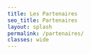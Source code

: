 ```yaml
---
title: Les Partenaires
seo_title: Partenaires
layout: splash
permalink: /partenaires/
classes: wide
---
```


<div id="map" style="height: 610px; width:100%"></div>

<script>
var osm = L.tileLayer('https://tile.openstreetmap.org/{z}/{x}/{y}.png', {
    maxZoom: 19,
    attribution: '© OpenStreetMap'
});

var map = L.map('map', {
    center: [48.301404208912494, -3.7773972693157214],
    zoom: 9,
    layers: [osm]
});

var svg = '<svg xmlns="http://www.w3.org/2000/svg" height="16" width="14" viewBox="0 0 448 512"><!--!Font Awesome Free 6.5.1 by @fontawesome - https://fontawesome.com License - https://fontawesome.com/license/free Copyright 2024 Fonticons, Inc.--><path fill="#0c3922" d="M210.6 5.9L62 169.4c-3.9 4.2-6 9.8-6 15.5C56 197.7 66.3 208 79.1 208H104L30.6 281.4c-4.2 4.2-6.6 10-6.6 16C24 309.9 34.1 320 46.6 320H80L5.4 409.5C1.9 413.7 0 419 0 424.5c0 13 10.5 23.5 23.5 23.5H192v32c0 17.7 14.3 32 32 32s32-14.3 32-32V448H424.5c13 0 23.5-10.5 23.5-23.5c0-5.5-1.9-10.8-5.4-15L368 320h33.4c12.5 0 22.6-10.1 22.6-22.6c0-6-2.4-11.8-6.6-16L344 208h24.9c12.7 0 23.1-10.3 23.1-23.1c0-5.7-2.1-11.3-6-15.5L237.4 5.9C234 2.1 229.1 0 224 0s-10 2.1-13.4 5.9z"/></svg>'; /* insert your own svg */
var treeUrl = 'data:image/svg+xml;base64,' + btoa(svg);
var svg = '<svg xmlns="http://www.w3.org/2000/svg" height="16" width="16" viewBox="0 0 512 512"><!--!Font Awesome Free 6.5.1 by @fontawesome - https://fontawesome.com License - https://fontawesome.com/license/free Copyright 2024 Fonticons, Inc.--><path fill="#304591"  d="M469.3 19.3l23.4 23.4c25 25 25 65.5 0 90.5l-56.4 56.4L322.3 75.7l56.4-56.4c25-25 65.5-25 90.5 0zM44.9 353.2L299.7 98.3 413.7 212.3 158.8 467.1c-6.7 6.7-15.1 11.6-24.2 14.2l-104 29.7c-8.4 2.4-17.4 .1-23.6-6.1s-8.5-15.2-6.1-23.6l29.7-104c2.6-9.2 7.5-17.5 14.2-24.2zM249.4 103.4L103.4 249.4 16 161.9c-18.7-18.7-18.7-49.1 0-67.9L94.1 16c18.7-18.7 49.1-18.7 67.9 0l19.8 19.8c-.3 .3-.7 .6-1 .9l-64 64c-6.2 6.2-6.2 16.4 0 22.6s16.4 6.2 22.6 0l64-64c.3-.3 .6-.7 .9-1l45.1 45.1zM408.6 262.6l45.1 45.1c-.3 .3-.7 .6-1 .9l-64 64c-6.2 6.2-6.2 16.4 0 22.6s16.4 6.2 22.6 0l64-64c.3-.3 .6-.7 .9-1L496 350.1c18.7 18.7 18.7 49.1 0 67.9L417.9 496c-18.7 18.7-49.1 18.7-67.9 0l-87.4-87.4L408.6 262.6z"/></svg>'
var penRulerUrl = 'data:image/svg+xml;base64,' + btoa(svg);
var svg = '<svg xmlns="http://www.w3.org/2000/svg" height="16" width="20" viewBox="0 0 640 512"><!--!Font Awesome Free 6.5.1 by @fontawesome - https://fontawesome.com License - https://fontawesome.com/license/free Copyright 2024 Fonticons, Inc.--><path fill="#dc7e11" d="M288 48c0-26.5 21.5-48 48-48h96c26.5 0 48 21.5 48 48V192h40V120c0-13.3 10.7-24 24-24s24 10.7 24 24v72h24c26.5 0 48 21.5 48 48V464c0 26.5-21.5 48-48 48H432 336c-26.5 0-48-21.5-48-48V48zm64 32v32c0 8.8 7.2 16 16 16h32c8.8 0 16-7.2 16-16V80c0-8.8-7.2-16-16-16H368c-8.8 0-16 7.2-16 16zm16 80c-8.8 0-16 7.2-16 16v32c0 8.8 7.2 16 16 16h32c8.8 0 16-7.2 16-16V176c0-8.8-7.2-16-16-16H368zM352 272v32c0 8.8 7.2 16 16 16h32c8.8 0 16-7.2 16-16V272c0-8.8-7.2-16-16-16H368c-8.8 0-16 7.2-16 16zm176-16c-8.8 0-16 7.2-16 16v32c0 8.8 7.2 16 16 16h32c8.8 0 16-7.2 16-16V272c0-8.8-7.2-16-16-16H528zM512 368v32c0 8.8 7.2 16 16 16h32c8.8 0 16-7.2 16-16V368c0-8.8-7.2-16-16-16H528c-8.8 0-16 7.2-16 16zM224 160c0 6-1 11-2 16c20 14 34 38 34 64c0 45-36 80-80 80H160V480c0 18-15 32-32 32c-18 0-32-14-32-32V320H80c-45 0-80-35-80-80c0-26 13-50 33-64c-1-5-1-10-1-16c0-53 42-96 96-96c53 0 96 43 96 96z"/></svg>'
var treeCityUrl = 'data:image/svg+xml;base64,' + btoa(svg);

var greenIcon = new L.Icon({
  iconUrl: treeUrl,
  iconSize: [25, 41],
  iconAnchor: [12, 41],
  popupAnchor: [1, -34],
  shadowSize: [41, 41]
});

var orangeIcon = new L.Icon({
  iconUrl: treeCityUrl,
  iconSize: [25, 41],
  iconAnchor: [12, 41],
  popupAnchor: [1, -34],
  shadowSize: [41, 41]
});

var blueIcon = new L.Icon({
  iconUrl: penRulerUrl,
  iconSize: [25, 41],
  iconAnchor: [12, 41],
  popupAnchor: [1, -34],
  shadowSize: [41, 41]
});

var facetteIcon = new L.Icon({
  iconUrl: '/assets/images/favicons/logo.webp',
  iconSize: [44, 44],
  iconAnchor: [12, 41],
  popupAnchor: [1, -34],
  shadowSize: [41, 41]
});

L.marker([48.301404208912494, -3.7773972693157214], {icon: facetteIcon})
         .bindPopup(L.popup({maxWidth:500}).setContent("Facettes Paysages"))
.addTo(map);

{%- for unite in site.pepinieres -%}
    {% if unite.location.latitude and unite.location.longitude %}
      {% if unite.header.actions[0].url %}
        L.marker([ {{unite.location.latitude}}, {{unite.location.longitude}} ], {icon: greenIcon})
         .bindPopup(L.popup({maxWidth:500}).setContent("{{unite.title}}<br><a href='{{ unite.header.actions[0].url }}' target='_blank'>Lien direct</a>"))
         .addTo(map);
      {% else %}
        L.marker([ {{unite.location.latitude}}, {{unite.location.longitude}} ], {icon: greenIcon})
         .bindPopup(L.popup({maxWidth:500}).setContent("{{unite.title}}<br>"))
         .addTo(map);
      {% endif %}
    {% endif %}
{% endfor %}

{%- for unite in site.partenaires -%}
    {% if unite.incubator == "maitres_ouvrage" %}
      icon = orangeIcon;
    {% else %}
      icon = blueIcon;
    {% endif %}
    {% if unite.location.latitude and unite.location.longitude %}
      {% if unite.header.actions[0].url %}
        L.marker([ {{unite.location.latitude}}, {{unite.location.longitude}} ], {icon: icon})
         .bindPopup(L.popup({maxWidth:500}).setContent("{{unite.title}}<br><a href='{{ unite.header.actions[0].url }}' target='_blank'>Lien direct</a>"))
         .addTo(map);
      {% else %}
        L.marker([ {{unite.location.latitude}}, {{unite.location.longitude}} ], {icon: icon})
         .bindPopup(L.popup({maxWidth:500}).setContent("{{unite.title}}<br>"))
         .addTo(map);
      {% endif %}
    {% endif %}
{% endfor %}

</script>